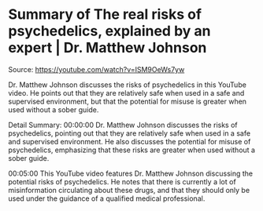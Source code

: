 # Summary of The real risks of psychedelics, explained by an expert | Dr. Matthew Johnson

Source: https://youtube.com/watch?v=ISM9OeWs7yw

Dr. Matthew Johnson discusses the risks of psychedelics in this YouTube video. He points out that they are relatively safe when used in a safe and supervised environment, but that the potential for misuse is greater when used without a sober guide.

Detail Summary: 
00:00:00
Dr. Matthew Johnson discusses the risks of psychedelics, pointing out that they are relatively safe when used in a safe and supervised environment. He also discusses the potential for misuse of psychedelics, emphasizing that these risks are greater when used without a sober guide.

00:05:00
This YouTube video features Dr. Matthew Johnson discussing the potential risks of psychedelics. He notes that there is currently a lot of misinformation circulating about these drugs, and that they should only be used under the guidance of a qualified medical professional.

